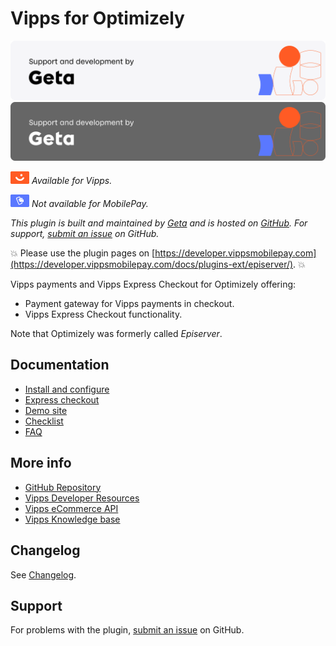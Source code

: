 <!-- START_METADATA
---
title: Vipps for Optimizely
sidebar_label: Introduction
sidebar_position: 1
description: Offer Vipps payments and Express Checkout for Optimizely.
pagination_next: null
pagination_prev: null
---
END_METADATA -->

# Vipps for Optimizely

![Support and development by Geta ](./docs/images/geta.svg#gh-light-mode-only)![Support and development by Geta](./docs/images/geta_dark.svg#gh-dark-mode-only)

![Vipps](./docs/images/vipps.png) *Available for Vipps.*

![MobilePay](./docs/images/mp.png) *Not available for MobilePay.*

*This plugin is built and maintained by [Geta](https://getadigital.com/?epslanguage=en) and is hosted on [GitHub](https://github.com/vippsas/vipps-episerver). For support, [submit an issue](https://github.com/vippsas/vipps-episerver/issues) on GitHub.*

<!-- START_COMMENT -->
💥 Please use the plugin pages on [https://developer.vippsmobilepay.com](https://developer.vippsmobilepay.com/docs/plugins-ext/episerver/). 💥
<!-- END_COMMENT -->

Vipps payments and Vipps Express Checkout for Optimizely offering:

- Payment gateway for Vipps payments in checkout.
- Vipps Express Checkout functionality.

Note that Optimizely was formerly called *Episerver*.

## Documentation

- [Install and configure](docs/configure.md)
- [Express checkout](docs/express_checkout.md)
- [Demo site](docs/demo_site.md)
- [Checklist](docs/checklist.md)
- [FAQ](docs/faq.md)

## More info

- [GitHub Repository](https://github.com/vippsas/vipps-episerver)
- [Vipps Developer Resources](https://developer.vippsmobilepay.com/)
- [Vipps eCommerce API](https://developer.vippsmobilepay.com/docs/APIs/ecom-api/)
- [Vipps Knowledge base](https://developer.vippsmobilepay.com/docs/knowledge-base/)

## Changelog

See [Changelog](CHANGELOG.md).

## Support

For problems with the plugin,
[submit an issue](https://github.com/vippsas/vipps-episerver/issues) on GitHub.

